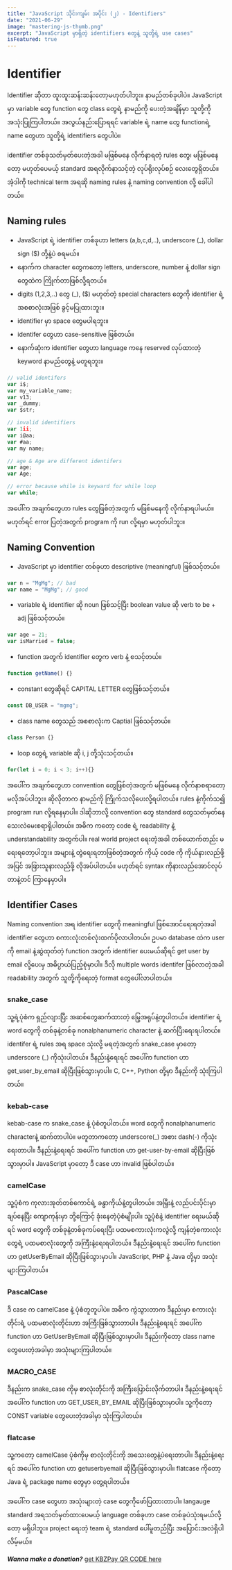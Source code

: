 ```yaml
---
title: "JavaScript သိုင်းကျမ်း အပိုင်း (၂) - Identifiers"
date: "2021-06-29"
image: "mastering-js-thumb.png"
excerpt: "JavaScript မှာရှိတဲ့ identifiers တွေနဲ့ သူတို့ရဲ့ use cases"
isFeatured: true
---
```

# Identifier

Identifier ဆိုတာ ထူးထူးဆန်းဆန်းတော့မဟုတ်ပါဘူး။ နာမည်တစ်ခုပါပဲ။ JavaScript မှာ variable တွေ function တွေ class တွေရဲ့ နာမည်ကို ပေးတဲ့အချိန်မှာ သူတို့ကို အသုံးပြုကြပါတယ်။ အလွယ်နည်းပြောရရင် variable ရဲ့ name တွေ functionရဲ့ name တွေဟာ သူတို့ရဲ့ identifiers တွေပါပဲ။

identifier တစ်ခုသတ်မှတ်ပေးတဲ့အခါ မဖြစ်မနေ လိုက်နာရတဲ့ rules တွေ၊ မဖြစ်မနေတော့ မဟုတ်ပေမယ့် standard အရလိုက်နာသင့်တဲ့ လုပ်ရိုးလုပ်စဉ် လေးတွေရှိတယ်။ အဲ့ဒါကို technical term အရဆို naming rules နဲ့ naming convention လို့ ခေါ်ပါတယ်။

## Naming rules

-   JavaScript ရဲ့ identifier တစ်ခုဟာ letters (a,b,c,d,..), underscore (_), dollar sign ($) တို့နဲ့ပဲ စရမယ်။
-   နောက်က character တွေကတော့ letters, underscore, number နဲ့ dollar sign တွေထဲက ကြိုက်တာဖြစ်လို့ရတယ်။
-   digits (1,2,3,..) တွေ (_), ($) မဟုတ်တဲ့ special characters တွေကို identifier ရဲ့ အစစာလုံးအဖြစ် ခွင့်မပြုထားဘူး။
-   identifier မှာ space တွေမပါရဘူး။
-   identifer တွေဟာ case-sensitive ဖြစ်တယ်။
-   နောက်ဆုံးက identifier တွေဟာ language ကနေ reserved လုပ်ထားတဲ့ keyword နာမည်တွေနဲ့ မတူရဘူး။

```js
// valid identifers
var i$;
var my_variable_name;
var v13;
var _dummy;
var $str;

// invalid identifiers
var 1ii;
var i@aa;
var #aa;
var my name;

// age & Age are different identifers
var age;
var Age;

// error because while is keyward for while loop
var while;
```
အပေါ်က အချက်တွေဟာ rules တွေဖြစ်တဲ့အတွက် မဖြစ်မနေကို လိုက်နာရပါမယ်။ မဟုတ်ရင် error ပြတဲ့အတွက် program ကို run လို့ရမှာ မဟုတ်ပါဘူး။

## Naming Convention

-   JavaScript မှာ identifier တစ်ခုဟာ descriptive (meaningful) ဖြစ်သင့်တယ်။

```js
var n = "MgMg"; // bad
var name = "MgMg"; // good
```

-   variable ရဲ့ identifier ဆို noun ဖြစ်သင့်ပြီး boolean value ဆို verb to be + adj ဖြစ်သင့်တယ်။

```js
var age = 21;
var isMarried = false;
```

-   function အတွက် identifier တွေက verb နဲ့ စသင့်တယ်။

```js
function getName() {}
```

-   constant တွေဆိုရင် CAPITAL LETTER တွေဖြစ်သင့်တယ်။

```js
const DB_USER = "mgmg";
```

-   class name တွေသည် အစစာလုံးက Captial ဖြစ်သင့်တယ်။

```js
class Person {}
```

-   loop တွေရဲ့ variable ဆို i, j တို့သုံးသင့်တယ်။
```js
for(let i = 0; i < 3; i++){}
```

အပေါ်က အချက်တွေဟာ convention တွေဖြစ်တဲ့အတွက် မဖြစ်မနေ လိုက်နာစရာတော့မလိုအပ်ပါဘူး။ ဆိုလိုတာက နာမည်ကို ကြိုက်သလိုပေးလို့ရပါတယ်။ rules နဲ့ကိုက်သ၍ program run လို့ရနေမှာပါ။ ဒါဆိုဘာလို့ convention တွေ standard တွေသတ်မှတ်နေသေးလဲမေးစရာရှိပါတယ်။ အဓိက ကတော့ code ရဲ့ readability နဲ့ understandability အတွက်ပါ။ real world project ရေးတဲ့အခါ တစ်ယောက်တည်း မရေးရတော့ပါဘူး။ အများနဲ့ တွဲရေးရတာဖြစ်တဲ့အတွက် ကိုယ့် code ကို ကိုယ်နားလည်ဖို့အပြင် အခြားသူနားလည်ဖို့ လိုအပ်ပါတယ်။ မဟုတ်ရင် syntax ကိုနားလည်အောင်လုပ်တာနဲ့တင် ကြာနေမှာပါ။

## Identifier Cases

Naming convention အရ identifier တွေကို meaningful ဖြစ်အောင်ရေးရတဲ့အခါ identifier တွေဟာ စကားလုံးတစ်လုံးထက်ပိုလာပါတယ်။
ဥပမာ database ထဲက  user ကို email နဲ့ဆွဲထုတ်တဲ့ function အတွက် identifier ပေးမယ်ဆိုရင် get user by email လို့ပေးမှ အဓိပ္ပာယ်ပြည့်စုံမှာပါ။ ဒီလို multiple words identifer ဖြစ်လာတဲ့အခါ readability အတွက် သူတို့ကိုရေးတဲ့ format တွေပေါ်လာပါတယ်။

### snake_case

သူ့ရဲ့ပုံစံက ရှည်လျားပြီး အဆစ်တွေဆက်ထားတဲ့ မြွေအရုပ်နဲ့တူပါတယ်။ identifier ရဲ့ word တွေကို တစ်ခုနဲ့တစ်ခု nonalphanumeric character နဲ့ ဆက်ပြီးရေးရပါတယ်။ identifer ရဲ့ rules အရ space သုံးလို့ မရတဲ့အတွက် snake_case မှာတော့ underscore (_) ကိုသုံးပါတယ်။ ဒီနည်းနဲ့ရေးရင် အပေါ်က function ဟာ get_user_by_email ဆိုပြီးဖြစ်သွားမှာပါ။ C, C++, Python တို့မှာ ဒီနည်းကို သုံးကြပါတယ်။

### kebab-case

kebab-case က snake_case နဲ့ ပုံစံတူပါတယ်။ word တွေကို nonalphanumeric characterနဲ့ ဆက်တာပါပဲ။ မတူတာကတော့ underscore(_) အစား dash(-) ကိုသုံးရေးတာပါ။ ဒီနည်းနဲ့ရေးရင် အပေါ်က function ဟာ get-user-by-email ဆိုပြီးဖြစ်သွားမှာပါ။ 
JavaScript မှာတော့ ဒီ case ဟာ invalid ဖြစ်ပါတယ်။

### camelCase

သူ့ပုံစံက ကုလားအုတ်တစ်ကောင်ရဲ့ ခန္ဓာကိုယ်နဲ့တူပါတယ်။ အမြှီးနဲ့ လည်ပင်းပိုင်းမှာ ချပ်နေပြီး ကျောကုန်းမှာ ဘို့ကြောင့် ခုံးနေတဲ့ပုံစံမျိုးပါ။ သူ့ပုံစံနဲ့ identifier ရေးမယ်ဆိုရင် word တွေကို တစ်ခုနဲ့တစ်ခုကပ်ရေးပြီး ပထမစကားလုံးကလွဲလို့ ကျန်တဲ့စကားလုံးတွေရဲ့ ပထမစာလုံးတွေကို အကြီးနဲ့ရေးရပါတယ်။ ဒီနည်းနဲ့ရေးရင် အပေါ်က function ဟာ getUserByEmail ဆိုပြီးဖြစ်သွားမှာပါ။ JavaScript, PHP နဲ့ Java တို့မှာ အသုံးများကြပါတယ်။


### PascalCase

ဒီ case က camelCase နဲ့ ပုံစံတူတူပါပဲ။ အဓိက ကွဲသွားတာက ဒီနည်းမှာ စကားလုံးတိုင်းရဲ့ ပထမစာလုံးတိုင်းဟာ အကြီးဖြစ်သွားတာပါ။ ဒီနည်းနဲ့ရေးရင် အပေါ်က function ဟာ GetUserByEmail ဆိုပြီးဖြစ်သွားမှာပါ။ ဒီနည်းကိုတော့ class name တွေပေးတဲ့အခါမှာ အသုံးများကြပါတယ်။

### MACRO_CASE

ဒီနည်းက snake_case ကိုမှ စာလုံးတိုင်းကို အကြီးပြောင်းလိုက်တာပါ။ ဒီနည်းနဲ့ရေးရင် အပေါ်က function ဟာ GET_USER_BY_EMAIL ဆိုပြီးဖြစ်သွားမှာပါ။ သူ့ကိုတော့ CONST variable တွေပေးတဲ့အခါမှာ သုံးကြပါတယ်။

### flatcase

သူ့ကတော့ camelCase ပုံစံကိုမှ စာလုံးတိုင်းကို အသေးတွေနဲ့ပဲရေးတာပါ။ ဒီနည်းနဲ့ရေးရင် အပေါ်က function ဟာ getuserbyemail ဆိုပြီးဖြစ်သွားမှာပါ။ flatcase ကိုတော့ Java ရဲ့ package name တွေမှာ တွေ့ရပါတယ်။

အပေါ်က case တွေဟာ အသုံးများတဲ့ case တွေကိုဖော်ပြထားတာပါ။ langauge standard အရသတ်မှတ်ထားပေမယ့် language တစ်ခုဟာ case တစ်ခုပဲသုံးရမယ်လို့တော့ မရှိပါဘူး။ project ရေးတဲ့ team ရဲ့ standard ပေါ်မူတည်ပြီး အပြောင်းအလဲရှိပါလိမ့်မယ်။

**_Wanna make a donation?_** [get KBZPay QR CODE here](/donation)